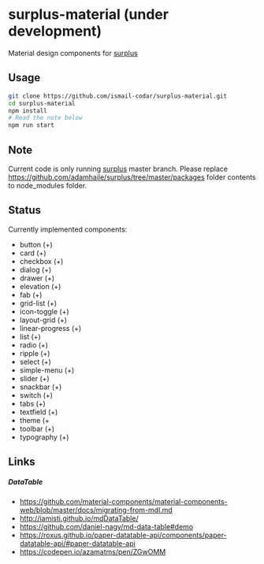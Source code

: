 # surplus-material (under development)
Material design components for [surplus](https://github.com/adamhaile/surplus)
## Usage 

```bash
git clone https://github.com/ismail-codar/surplus-material.git
cd surplus-material
npm install
# Read the note below
npm run start

```

## Note
Current code is only running [surplus](https://github.com/adamhaile/surplus/tree/master) master branch. Please replace https://github.com/adamhaile/surplus/tree/master/packages folder contents to node_modules folder.

## Status
Currently implemented components:
* button (+)
* card (+)
* checkbox (+)
* dialog (+)
* drawer (+)
* elevation (+)
* fab (+)
* grid-list (+)
* icon-toggle (+)
* layout-grid (+)
* linear-progress (+)
* list (+)
* radio (+)
* ripple (+)
* select (+)
* simple-menu (+)
* slider (+)
* snackbar (+)
* switch (+)
* tabs (+)
* textfield (+)
* theme (+
* toolbar (+)
* typography (+)

## Links
##### DataTable
* https://github.com/material-components/material-components-web/blob/master/docs/migrating-from-mdl.md
* http://iamisti.github.io/mdDataTable/
* https://github.com/daniel-nagy/md-data-table#demo
* https://roxus.github.io/paper-datatable-api/components/paper-datatable-api/#paper-datatable-api
* https://codepen.io/azamatms/pen/ZGwOMM